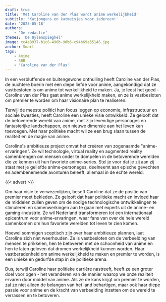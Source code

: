 ```yaml
---
draft: true
title: 'Met Caroline van der Plas wordt anime werkelijkheid'
subtitle: 'Katjongens en katmeisjes voor iedereen!'
date: '2023-05-18'
authors:
    - 'De redactie'
themes: 'De Uylenspieghel'
image: cc4a8937-b1c6-490b-90b6-c94b69a35146.jpg
anchor: Smart
tags:
    - Anime
    - BBB
    - 'Caroline van der Plas'
---
```


In een verbluffende en buitengewone onthulling heeft Caroline van der Plas, de nuchtere boerin met een diepe liefde voor anime, aangekondigd dat ze vastbesloten is om anime tot werkelijkheid te maken. Ja, je leest het goed - Caroline van der Plas gaat anime werkelijkheid maken, en ze is vastbesloten om premier te worden om haar visionaire plan te realiseren.

Terwijl de meeste politici hun focus leggen op economie, infrastructuur en sociale kwesties, heeft Caroline een unieke visie ontwikkeld. Ze gelooft dat de betoverende wereld van anime, met zijn levendige personages en fantasierijke landschappen, een nieuwe dimensie aan het leven kan toevoegen. Met haar politieke macht wil ze een brug slaan tussen de realiteit en de magie van anime.

Caroline's ambitieuze project omvat het creëren van zogenaamde "anime-ervaringen". Ze wil technologie, virtual reality en augmented reality samenbrengen om mensen onder te dompelen in de betoverende werelden die ze kennen uit hun favoriete anime-series. Stel je voor dat je zij aan zij staat met je geliefde anime-personages, deelneemt aan epische gevechten en adembenemende avonturen beleeft, allemaal in de echte wereld.

{{< advert >}}

Om haar visie te verwezenlijken, beseft Caroline dat ze de positie van premier moet bekleden. Ze gelooft dat haar politieke macht en invloed haar de middelen zullen geven om de nodige technologische ontwikkelingen te stimuleren en samenwerkingen aan te gaan met experts uit de anime- en gaming-industrie. Ze wil Nederland transformeren tot een internationaal epicentrum voor anime-ervaringen, waar fans van over de hele wereld samenkomen om hun favoriete werelden tot leven te zien komen.

Hoewel sommigen sceptisch zijn over haar ambitieuze plannen, laat Caroline zich niet weerhouden. Ze is vastbesloten om de verbeelding van mensen te prikkelen, hen te betoveren met de schoonheid van anime en hen te laten geloven dat dromen werkelijkheid kunnen worden. Haar vastberadenheid om anime werkelijkheid te maken en premier te worden, is een unieke en gedurfde stap in de politieke arena.

Dus, terwijl Caroline haar politieke carrière nastreeft, heeft ze een groter doel voor ogen - het veranderen van de manier waarop we onze realiteit ervaren door middel van anime. Als ze de kans krijgt om premier te worden, zal ze niet alleen de belangen van het land behartigen, maar ook haar diepe passie voor anime en de kracht van verbeelding inzetten om de wereld te verrassen en te betoveren.
